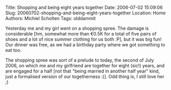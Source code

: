 Title: Shopping and being eight years together
Date: 2006-07-02 15:09:06
Slug: 20060702-shopping-and-being-eight-years-together
Location: Home
Authors: Michiel Scholten
Tags: olddammit

<p>Yesterday me and my girl went on a shopping spree. The damage is considerable [hm, somewhat more than &euro;0.5K for a total of five pairs of shoes and a lot of nice summer clothing for us both :P], but it was big fun! Our dinner was free, as we had a birthday party where we got something to eat too.</p>

<p>The shopping spree was sort of a prelude to today, the second of July 2006, on which me and my girlfriend are together for eight (sic!) years, and are engaged for a half [not that "being married in another half year" kind, just a formalised version of our togetherness :)]. Odd thing is, I still love her ;)</p>